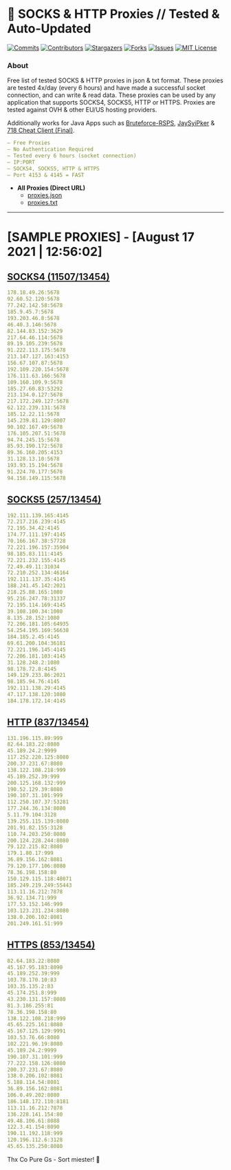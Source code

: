<!-- MARKDOWN LINKS & IMAGES -->
<!-- https://www.markdownguide.org/basic-syntax/#reference-style-links -->
[contributors-shield]: https://img.shields.io/github/contributors/KaiBurton/free-proxies-autoupdated?style=for-the-badge
[contributors-url]: https://github.com/KaiBurton/free-proxies-autoupdated/graphs/contributors
[forks-shield]: https://img.shields.io/github/forks/KaiBurton/free-proxies-autoupdated?style=for-the-badge
[forks-url]: https://github.com/KaiBurton/free-proxies-autoupdated/network/members
[stars-shield]: https://img.shields.io/github/stars/KaiBurton/free-proxies-autoupdated?style=for-the-badge
[stars-url]: https://github.com/KaiBurton/free-proxies-autoupdated/stargazers
[issues-shield]: https://img.shields.io/github/issues/KaiBurton/free-proxies-autoupdated?style=for-the-badge
[issues-url]: https://github.com/KaiBurton/free-proxies-autoupdated/issues
[license-shield]: https://img.shields.io/github/license/KaiBurton/free-proxies-autoupdated?style=for-the-badge
[license-url]: https://github.com/KaiBurton/free-proxies-autoupdated/blob/main/LICENSE
[commit-shield]: https://img.shields.io/github/last-commit/KaiBurton/free-proxies-autoupdated?style=for-the-badge
[commit-url]: https://github.com/KaiBurton/free-proxies-autoupdated/commits/main

# 🎁 SOCKS & HTTP Proxies // Tested & Auto-Updated

[![Commits][commit-shield]][commit-url]
[![Contributors][contributors-shield]][contributors-url]
[![Stargazers][stars-shield]][stars-url]
[![Forks][forks-shield]][forks-url]
[![Issues][issues-shield]][issues-url]
[![MIT License][license-shield]][license-url]

### About
Free list of tested SOCKS & HTTP proxies in json & txt format. These proxies are tested 4x/day (every 6 hours) and have made a successful socket connection, and can write & read data. These proxies can be used by any application that supports SOCKS4, SOCKS5, HTTP or HTTPS. Proxies are tested against OVH & other EU/US hosting providers.

Additionally works for Java Apps such as [Bruteforce-RSPS](https://github.com/KaiBurton/Bruteforce-RSPS), [JaySyiPker](https://github.com/JayArrowz/JaySyiPker) & [718 Cheat Client (Final)](https://github.com/KaiBurton/718-Cheat-Client-Final). 

```yaml
— Free Proxies
— No Authentication Required
— Tested every 6 hours (socket connection)
— IP:PORT
— SOCKS4, SOCKS5, HTTP & HTTPS
— Port 4153 & 4145 = FAST
```

- **All Proxies (Direct URL)**
  - [proxies.json](https://raw.githubusercontent.com/KaiBurton/free-proxies-autoupdated/main/proxies.json)
  - [proxies.txt](https://raw.githubusercontent.com/KaiBurton/free-proxies-autoupdated/main/proxies.txt)

---

# [SAMPLE PROXIES] - [August 17 2021 | 12:56:02]

## [SOCKS4 (11507/13454)](https://raw.githubusercontent.com/KaiBurton/free-proxies-autoupdated/main/proxies-socks4.txt)
```yaml
178.18.49.26:5678
92.60.52.120:5678
77.242.142.58:5678
185.9.45.7:5678
193.203.46.8:5678
46.40.3.146:5678
82.144.83.152:3629
217.64.46.114:5678
89.19.105.239:5678
91.222.113.175:5678
213.147.127.163:4153
156.67.107.87:5678
192.109.220.154:5678
176.111.63.166:5678
109.160.109.9:5678
185.27.60.83:53292
213.134.0.127:5678
217.172.249.127:5678
62.122.239.131:5678
185.12.22.11:5678
145.239.81.129:8007
90.102.167.49:5678
176.105.207.51:5678
94.74.245.15:5678
85.93.190.172:5678
89.36.160.205:4153
31.128.13.10:5678
193.93.15.194:5678
91.224.70.177:5678
94.158.149.115:5678
```

## [SOCKS5 (257/13454)](https://raw.githubusercontent.com/KaiBurton/free-proxies-autoupdated/main/proxies-socks5.txt)
```yaml
192.111.139.165:4145
72.217.216.239:4145
72.195.34.42:4145
174.77.111.197:4145
70.166.167.38:57728
72.221.196.157:35904
98.185.83.111:4145
72.221.232.155:4145
72.49.49.11:31034
72.210.252.134:46164
192.111.137.35:4145
188.241.45.142:2021
218.25.88.165:1080
95.216.247.78:31337
72.195.114.169:4145
39.108.100.34:1080
8.135.28.152:1080
72.206.181.105:64935
54.254.195.169:56638
184.185.2.45:4145
69.61.200.104:36181
72.221.196.145:4145
72.206.181.103:4145
31.128.248.2:1080
98.178.72.8:4145
149.129.233.86:2021
98.185.94.76:4145
192.111.138.29:4145
47.117.138.120:1080
184.178.172.14:4145
```

## [HTTP (837/13454)](https://raw.githubusercontent.com/KaiBurton/free-proxies-autoupdated/main/proxies-http.txt)
```yaml
131.196.115.89:999
82.64.183.22:8080
45.189.24.2:9999
117.252.220.125:8080
200.37.231.67:8080
138.122.108.218:999
45.189.252.39:999
200.125.168.132:999
190.52.129.39:8080
190.107.31.101:999
112.250.107.37:53281
177.244.36.134:8080
5.11.79.104:3128
139.255.115.139:8080
201.91.82.155:3128
110.74.203.250:8080
200.124.228.244:8080
79.122.215.82:8080
179.1.80.17:999
36.89.156.162:8081
79.120.177.106:8080
78.36.198.158:80
150.129.115.118:48071
185.249.219.249:55443
113.11.16.212:7878
36.92.134.71:999
177.53.152.146:999
103.123.231.234:8080
138.0.206.102:8081
201.249.161.51:999
```

## [HTTPS (853/13454)](https://raw.githubusercontent.com/KaiBurton/free-proxies-autoupdated/main/proxies-https.txt)
```yaml
82.64.183.22:8080
45.167.95.183:8090
45.189.252.39:999
103.78.170.10:83
103.35.135.2:83
45.174.251.8:999
43.230.131.157:8080
81.3.186.255:81
78.36.198.158:80
138.122.108.218:999
45.65.225.161:8080
45.167.125.129:9991
103.53.76.66:8080
102.221.96.19:8080
45.189.24.2:9999
190.107.31.101:999
77.222.158.126:8080
200.37.231.67:8080
138.0.206.102:8081
5.188.114.54:8081
36.89.156.162:8081
106.0.49.202:8080
186.148.172.110:8181
113.11.16.212:7878
136.228.141.154:80
49.48.106.61:8088
122.3.41.154:8090
190.11.192.118:999
120.196.112.6:3128
45.65.135.250:8080
```



Thx Co Pure Gs - Sort miester! 💟